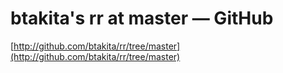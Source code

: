 <!--
id: 45099516
link: http://tumblr.atmos.org/post/45099516/btakitas-rr-at-master-github
slug: btakitas-rr-at-master-github
date: Thu Aug 07 2008 10:50:35 GMT-0700 (PDT)
publish: 2008-08-07
tags: 
title: btakita's rr at master — GitHub
-->


btakita's rr at master — GitHub
===============================

[http://github.com/btakita/rr/tree/master](http://github.com/btakita/rr/tree/master)

